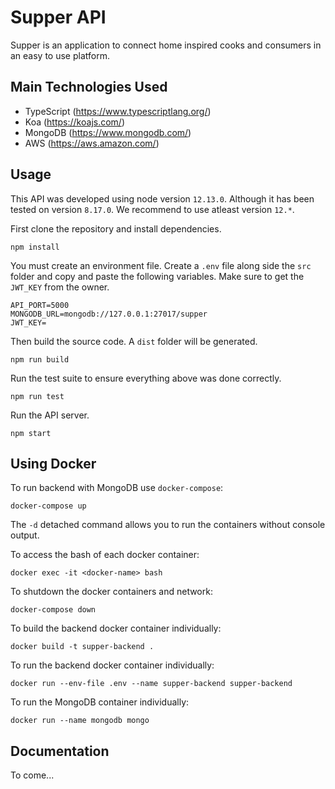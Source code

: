 # Supper API
Supper is an application to connect home inspired cooks and consumers in an easy to use platform.

## Main Technologies Used
- TypeScript (https://www.typescriptlang.org/)
- Koa (https://koajs.com/)
- MongoDB (https://www.mongodb.com/)
- AWS (https://aws.amazon.com/)

## Usage
This API was developed using node version `12.13.0`. Although it has been tested on version `8.17.0`. We recommend to use atleast version `12.*`. 

First clone the repository and install dependencies.
```
npm install
```

You must create an environment file. Create a `.env` file along side the `src` folder and copy and paste the following variables. Make sure to get the `JWT_KEY` from the owner.
```
API_PORT=5000
MONGODB_URL=mongodb://127.0.0.1:27017/supper
JWT_KEY=
```

Then build the source code. A `dist` folder will be generated.
```
npm run build
```

Run the test suite to ensure everything above was done correctly.
```
npm run test
```

Run the API server.
```
npm start
```

## Using Docker
To run backend with MongoDB use `docker-compose`:
```
docker-compose up
```
The `-d` detached command allows you to run the containers without console output.

To access the bash of each docker container:
```
docker exec -it <docker-name> bash
```

To shutdown the docker containers and network:
```
docker-compose down
```

To build the backend docker container individually:
```
docker build -t supper-backend .
```

To run the backend docker container individually:
```
docker run --env-file .env --name supper-backend supper-backend
```

To run the MongoDB container individually:
```
docker run --name mongodb mongo
```

## Documentation
To come...
